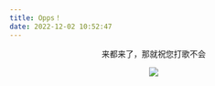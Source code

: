 ```yaml
---
title: Opps！
date: 2022-12-02 10:52:47
---
```

<center>

来都来了，那就祝您打歌不会

![](https://414.icu/img/tl.png)

</center>
